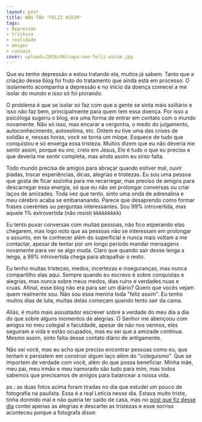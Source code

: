 ```yaml
---
layout: post
title: NÃO TÃO "FELIZ ASSIM"
tags:
- Depressão
- tristeza
- realidade
- amigos
- cansaço
cover: uploads/2016/06/capa-nao-feliz-assim.jpg
---
```


Que eu tenho depressão e estou tratando ela, muitos já sabem. Tanto que a criação desse blog foi fruto do tratamento que ainda está em processo. O isolamento acompanha a depressão e no início da doença comecei a me isolar do mundo e isso só foi piorando.

O problema é que se isolar só faz com que a gente se sinta mais solitário e isso não faz bem, principalmente para quem tem essa doença. Por isso a psicóloga sugeriu o blog, era uma forma de entrar em contato com o mundo novamente. Não só isso, mas encarar a vergonha, o medo do julgamento, autoconhecimento, autoestima, etc.
Ontem eu tive uma das crises de solidão e, nessas horas, você se torna um míope. Esquece de tudo que conquistou e só enxerga essa tristeza. Muitos dizem que eu não deveria me sentir assim, porque eu oro, creio em Jesus, Ele é tudo o que eu preciso e que deveria me sentir completa, mas ainda assim eu sinto falta.

Todo mundo precisa de amigos para abraçar quando estiver mal, ouvir piadas, trocar experiências, dicas, alegrias e tristezas. Eu sou uma pessoa que gosta de ficar sozinha para me recarregar, mas preciso de amigos para descarregar essa energia, só que eu não sei prolongar conversas ou criar laços de amizades. Toda vez que tento, sinto uma onda de adrenalina e meu cérebro acaba se embananando. Parece que desaprendo como formar frases coerentes ou perguntas interessantes. Sou 99% introvertida, mas aquele 1% extrovertida (não resisti kkkkkkkkk)

Eu tento puxar conversas com muitas pessoas, não fico esperando elas chegarem, mas logo noto que as pessoas não se interessam em prolongar o assunto, em te conhecer além do superficial e nunca mais voltam a me contactar, apesar de tentar por um longo período mandar mensagens novamente para ver se algo muda. Claro que quando sair desse lenga a lenga, a 99% introvertida chega para atrapalhar o resto.

Eu tenho muitas tristezas, medos, incertezas e inseguranças, mas nunca compartilho elas aqui. Sempre quando eu escrevo é sobre conquistas e alegrias, mas nunca sobre meus medos, dias ruins e verdades nuas e cruas. Afinal, esse blog não era para ser um diário? Quero que vocês vejam quem realmente sou. Não sou essa menina toda "feliz assim". Eu tenho muitos dias de luta, muitas delas começam quando tento sair da cama.

Aliás, é muito mais assustador escrever sobre a verdade do meu dia a dia do que sobre alguns momentos de alegrias. O Senhor me abençoou com amigos no meu colegial e faculdade, apesar de não nos vermos, eles seguiram a vida e estão ocupados, mas eu sei que a amizade continua. Mesmo assim, sinto falta desse contato diário de antigamente.

Não sei você, mas eu acho que preciso encontrar pessoas como eu, que tentam e persistem em construir algum laço além do "coleguismo". Que se importem de verdade com você, além do que possa beneficiar. Minha mãe, meu pai, meu irmão e meu namorado são tudo para mim, mas todos sabemos que precisamos de amigos para balancear a nossa vida.

ps.: as duas fotos acima foram tiradas no dia que estudei um pouco de fotografia na paulista. Essa é a real Letícia nesse dia. Estava muito triste, tinha dormido mal e não queria ter saído de casa, mas no <a href="{{ site.baseUrl }}/2016/04/04/uma-segunda-feira-diferente">post que fiz desse dia</a> contei apenas as alegrias e descartei as tristezas e esse sorriso aconteceu porque a fotografa disse:
